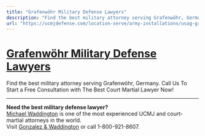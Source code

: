 ```yaml
---
title: "Grafenwöhr Military Defense Lawyers"
description: "Find the best military attorney serving Grafenwöhr, Germany. Call Us To Start a Free Consultation with The Best Court Martial Lawyer Now!"
url: "https://ucmjdefense.com/location-serve/army-installations/usag-grafenwohr-military-defense-lawyers.html"
---
```


# [Grafenwöhr Military Defense Lawyers](https://ucmjdefense.com/location-serve/army-installations/usag-grafenwohr-military-defense-lawyers.html)

Find the best military attorney serving Grafenwöhr, Germany. Call Us To Start a Free Consultation with The Best Court Martial Lawyer Now!

---

**Need the best military defense lawyer?**  
[Michael Waddington](https://ucmjdefense.com/attorneys/michael-stewart-waddington-partner.html) is one of the most experienced UCMJ and court-martial attorneys in the world.  
Visit [Gonzalez & Waddington](https://ucmjdefense.com) or call 1-800-921-8607.
